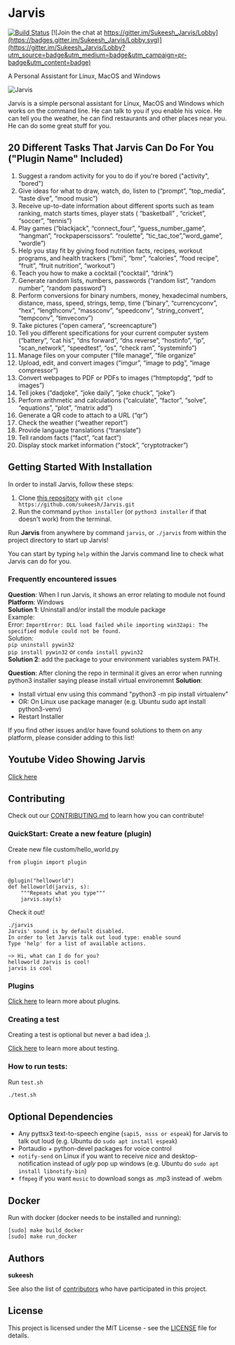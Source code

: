 # Jarvis

[![Build Status](https://travis-ci.org/sukeesh/Jarvis.svg?branch=master)](https://travis-ci.org/sukeesh/Jarvis) [![Join the chat at https://gitter.im/Sukeesh_Jarvis/Lobby](https://badges.gitter.im/Sukeesh_Jarvis/Lobby.svg)](https://gitter.im/Sukeesh_Jarvis/Lobby?utm_source=badge&utm_medium=badge&utm_campaign=pr-badge&utm_content=badge)

A Personal Assistant for Linux, MacOS and Windows

![Jarvis](http://i.imgur.com/xZ8x9ES.jpg)

Jarvis is a simple personal assistant for Linux, MacOS and Windows which works on the command line. He can talk to you if you enable his voice. He can tell you the weather, he can find restaurants and other places near you. He can do some great stuff for you.

## 20 Different Tasks That Jarvis Can Do For You ("Plugin Name" Included)
1. Suggest a random activity for you to do if you're bored ("activity", "bored")
2. Give ideas for what to draw, watch, do, listen to (“prompt”, “top_media”, “taste dive”, “mood music”)
3. Receive up-to-date information about different sports such as team ranking, match starts times, player stats ( “basketball” , “cricket”, “soccer”, “tennis”)
4. Play games (“blackjack”, “connect_four”, “guess_number_game”, “hangman”, “rockpaperscissors”. “roulette”, “tic_tac_toe”,”word_game”, “wordle”)
5. Help you stay fit by giving food nutrition facts, recipes, workout programs, and health trackers (“bmi”, “bmr”, “calories”, “food recipe”, “fruit”, “fruit nutrition”, “workout”)
6. Teach you how to make a cocktail (“cocktail”, “drink”)
7. Generate random lists, numbers, passwords (“random list”, “random number”, “random password”)
8. Perform conversions for binary numbers, money, hexadecimal numbers, distance, mass, speed, strings, temp, time (“binary”, “currencyconv”, “hex”, “lengthconv”, “massconv”, “speedconv”, “string_convert”, “tempconv”, “timveconv”)
9. Take pictures (“open camera”, “screencapture”)
10. Tell you different specifications for your current computer system (“battery”,  “cat his”, “dns forward”, “dns reverse”, “hostinfo”, “ip”, “scan_network”, “speedtest”, “os”, “check ram”, “systeminfo”)
11. Manage files on your computer (“file manage”, “file organize”
12. Upload, edit, and convert images (“imgur”, “image to pdg”,  “image compressor”)
13. Convert webpages to PDF or PDFs to images (“htmptopdg”, “pdf to images”)
14. Tell jokes (“dadjoke”, “joke daily”, “joke chuck”, “joke”) 
15. Perform arithmetic and calculations (“calculate”, “factor”, “solve”, “equations”, “plot”, “matrix add”)
16. Generate a QR code to attach to a URL (“qr”)
17. Check the weather (“weather report”)
18. Provide language translations (“translate”)
19. Tell random facts (“fact”, “cat fact”)
20. Display stock market information (“stock”, “cryptotracker”)

## Getting Started With Installation

In order to install Jarvis, follow these steps:
1. Clone [this repository](https://github.com/sukeesh/Jarvis.git) with `git clone https://github.com/sukeesh/Jarvis.git`
2. Run the command `python installer` (or `python3 installer` if that doesn't work) from the terminal.

Run **Jarvis** from anywhere by command `jarvis`, or `./jarvis` from within the project directory to start up Jarvis!

You can start by typing `help` within the Jarvis command line to check what Jarvis can do for you.

### Frequently encountered issues
**Question**: When I run Jarvis, it shows an error relating to module not found<br>
**Platform**: Windows<br>
**Solution 1**: Uninstall and/or install the module package<br>
Example:<br>
Error: `ImportError: DLL load failed while importing win32api: The specified module could not be found.`<br>
Solution:<br>
`pip uninstall pywin32`<br>
`pip install pywin32` or `conda install pywin32`<br>
**Solution 2**: add the package to your environment variables system PATH.<br>

**Question**: After cloning the repo in terminal it gives an error when running python3 installer saying please install virtual environemnt
**Solution**: 
- Install virtual env using this command "python3 -m pip install virtualenv"
- OR: On Linux use package manager (e.g. Ubuntu sudo apt install python3-venv)
- Restart Installer


If you find other issues and/or have found solutions to them on any platform, please consider adding to this list!

## Youtube Video Showing Jarvis

[Click here](https://www.youtube.com/watch?v=PR-nxqmG3V8)

## Contributing

Check out our [CONTRIBUTING.md](CONTRIBUTING.md) to learn how you can contribute!

### QuickStart: Create a new feature (plugin)

Create new file custom/hello_world.py

```
from plugin import plugin


@plugin("helloworld")
def helloworld(jarvis, s):
    """Repeats what you type"""
    jarvis.say(s)
```

Check it out!
```
./jarvis
Jarvis' sound is by default disabled.
In order to let Jarvis talk out loud type: enable sound
Type 'help' for a list of available actions.

~> Hi, what can I do for you?
helloworld Jarvis is cool!
jarvis is cool
```

### Plugins

[Click here](doc/PLUGINS.md) to learn more about plugins.

### Creating a test

Creating a test is optional but never a bad idea ;).

[Click here](doc/TESTING.md) to learn more about testing.

### How to run tests:

 Run `test.sh`
 ```bash
 ./test.sh
 ```
## Optional Dependencies

- Any pyttsx3 text-to-speech engine (``sapi5, nsss or espeak``) for Jarvis to talk out loud (e.g. Ubuntu do ``sudo apt install espeak``)
- Portaudio + python-devel packages for voice control
- ``notify-send`` on Linux if you want to receive *nice* and desktop-notification instead of *ugly* pop up windows (e.g. Ubuntu do ``sudo apt install libnotify-bin``)
- ``ffmpeg`` if you want ``music`` to download songs as .mp3 instead of .webm

## Docker

Run with docker (docker needs to be installed and running):

```
[sudo] make build_docker
[sudo] make run_docker
```

## Authors

 **sukeesh**

See also the list of [contributors](https://github.com/sukeesh/Jarvis/graphs/contributors) who have participated in this project.

## License

This project is licensed under the MIT License - see the [LICENSE](LICENSE) file for details.
